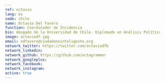 ```yaml
---
ref: octavio
lang: es
sede: chile
name: Octavio Del Favero
function: Coordinador de Incidencia
bio: Abogado de la Universidad de Chile. Diplomado en Análisis Político del Instituto de Asuntos Públicos de la misma universidad.
image: octaviodf.jpg
email: odfavero@ciudadanointeligente.org
network_twitter: https://twitter.com/octaviodfb
network_linkedin:
network_github: https://github.com/octagrammer
network_googleplus:
network_facebook:
network_instagram:
active: true
---
```

